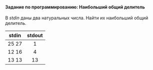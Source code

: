 #### Задание по программированию: Наибольший общий делитель ####

В *stdin* даны два натуральных числа. Найти их наибольший общий делитель.


|             stdin              |             stdout             |
|:------------------------------:|:------------------------------:|
| 25 27                          | 1                              |
| 12 16                          | 4                              |
| 13 13                          | 13                             |
